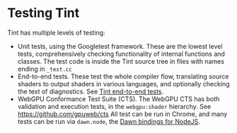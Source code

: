 # Testing Tint

Tint has multiple levels of testing:

* Unit tests, using the Googletest framework.  These are the lowest level tests,
  comprehensively checking functionality of internal functions and classes.
  The test code is inside the Tint source tree in files with names ending in
  `_test.cc`
* End-to-end tests. These test the whole compiler flow, translating source
  shaders to output shaders in various languages, and optionally checking
  the text of diagnostics.  See [Tint end-to-end tests](end-to-end-testing.md).
* WebGPU Conformance Test Suite (CTS). The WebGPU CTS has both validation and
  execution tests, in the `webgpu:shader` hierarchy.
  See https://github.com/gpuweb/cts
  All test can be run in Chrome, and many tests can be run via `dawn.node`,
  the [Dawn bindings for NodeJS](../../src/dawn/node/README.md).
